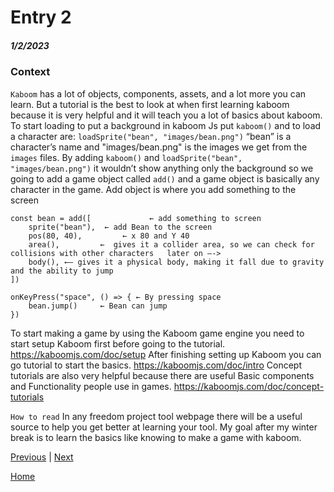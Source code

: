# Entry 2
##### 1/2/2023

### Context

`Kaboom` has a lot of objects, components, assets, and a lot more you can learn. But a tutorial is the best to look at when first learning kaboom because it is very helpful and it will teach you a lot of basics about kaboom. To start loading to put a background in kaboom Js put `kaboom()` and to load a character are: `loadSprite("bean", "images/bean.png")` “bean” is a character’s name and "images/bean.png" is the images we get from the `images` files.  By adding `kaboom()` and  `loadSprite("bean", "images/bean.png")` it wouldn’t show anything only the background so we going to add a game object called `add()` and a game object is basically any character in the game. Add object is where you add something to the screen
```Js
const bean = add([             ← add something to screen
    sprite("bean"),	 ← add Bean to the screen
    pos(80, 40),		 ← x 80 and Y 40
    area(),         ←  gives it a collider area, so we can check for collisions with other characters   later on —->
    body(),	←– gives it a physical body, making it fall due to gravity and the ability to jump
])

onKeyPress("space", () => {	← By pressing space
    bean.jump()		← Bean can jump
})
```

To start making a game by using the Kaboom game engine you need to start setup Kaboom first before going to the tutorial. https://kaboomjs.com/doc/setup
After finishing setting up Kaboom you can go tutorial to start the basics. https://kaboomjs.com/doc/intro
Concept tutorials are also very helpful because there are useful Basic components and Functionality people use in games. https://kaboomjs.com/doc/concept-tutorials

`How to read` In any freedom project tool webpage there will be a useful source to help you get better at learning your tool. My goal after my winter break is to learn the basics like knowing to make a game with kaboom.

[Previous](entry01.md) | [Next](entry03.md)

[Home](../README.md)